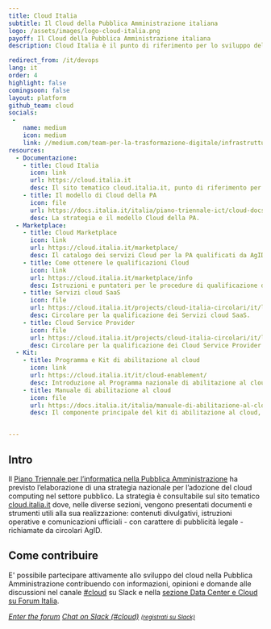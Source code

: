 ```yaml
---
title: Cloud Italia
subtitle: Il Cloud della Pubblica Amministrazione italiana
logo: /assets/images/logo-cloud-italia.png
payoff: Il Cloud della Pubblica Amministrazione italiana
description: Cloud Italia è il punto di riferimento per lo sviluppo del Cloud nella Pubblica Amministrazione italiana. 

redirect_from: /it/devops
lang: it
order: 4
highlight: false
comingsoon: false
layout: platform
github_team: cloud
socials:
 -
    name: medium
    icon: medium
    link: //medium.com/team-per-la-trasformazione-digitale/infrastrutture-digitali-cloud/home
resources:
  - Documentazione:
    - title: Cloud Italia
      icon: link
      url: https://cloud.italia.it
      desc: Il sito tematico cloud.italia.it, punto di riferimento per il cloud della PA italiana.
    - title: Il modello di Cloud della PA
      icon: file
      url: https://docs.italia.it/italia/piano-triennale-ict/cloud-docs/
      desc: La strategia e il modello Cloud della PA.
  - Marketplace:
    - title: Cloud Marketplace
      icon: link
      url: https://cloud.italia.it/marketplace/
      desc: Il catalogo dei servizi Cloud per la PA qualificati da AgID. 
    - title: Come ottenere le qualificazioni Cloud
      icon: link
      url: https://cloud.italia.it/marketplace/info
      desc: Istruzioni e puntatori per le procedure di qualificazione dei servizi cloud. 
    - title: Servizi cloud SaaS
      icon: file
      url: https://cloud.italia.it/projects/cloud-italia-circolari/it/latest/circolari/SaaS/
      desc: Circolare per la qualificazione dei Servizi cloud SaaS.
    - title: Cloud Service Provider
      icon: file
      url: https://cloud.italia.it/projects/cloud-italia-circolari/it/latest/circolari/CSP/
      desc: Circolare per la qualificazione dei Cloud Service Provider.
  - Kit:
    - title: Programma e Kit di abilitazione al cloud
      icon: link
      url: https://cloud.italia.it/it/cloud-enablement/
      desc: Introduzione al Programma nazionale di abilitazione al cloud e al Kit che raccoglie metodologie, strumenti e buone pratiche per elaborare la  strategia di migrazione verso il cloud dei servizi di una PA.
    - title: Manuale di abilitazione al cloud
      icon: file
      url: https://docs.italia.it/italia/manuale-di-abilitazione-al-cloud/manuale-di-abilitazione-al-cloud-docs/it/bozza/
      desc: Il componente principale del kit di abilitazione al cloud, un manuale per tutti coloro che sono coinvolti nella gestione o nella progettazione di servizi digitali per la PA.


---
```


## Intro

Il [Piano Triennale per l’informatica nella Pubblica Amministrazione](https://pianotriennale-ict.italia.it/) ha previsto l’elaborazione di una strategia nazionale per l’adozione del cloud computing nel settore pubblico.
 La strategia è consultabile sul sito tematico [cloud.italia.it](https://cloud.italia.it) dove, nelle diverse sezioni, vengono presentati documenti e strumenti utili alla sua realizzazione: contenuti divulgativi, istruzioni operative e comunicazioni ufficiali - con carattere di pubblicità legale - richiamate da circolari AgID.

## Come contribuire

E' possibile partecipare attivamente allo sviluppo del cloud nella Pubblica Amministrazione contribuendo con informazioni, opinioni e domande alle discussioni nel canale [#cloud](https://developersitalia.slack.com/messages/C9TCMU07R) su Slack e nella [sezione Data Center e Cloud su Forum Italia](https://forum.italia.it/c/piano-triennale/data-center-e-cloud).


<a class="btn btn-primary" href="https://forum.italia.it/c/piano-triennale/data-center-e-cloud"><i class="it-horn" /> Enter the forum</a>
<a class="btn btn-primary" href="https://developersitalia.slack.com/messages/C9TCMU07R"><i class="it-comment" /> Chat on Slack (#cloud)</a> <a href="https://slack.developers.italia.it/"><small>(registrati su Slack)</small></a>
